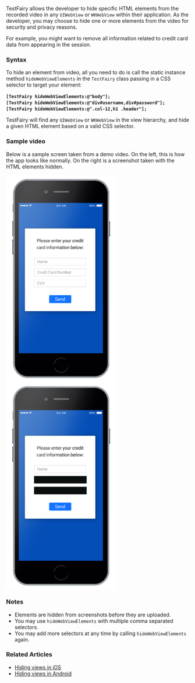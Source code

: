 TestFairy allows the developer to hide specific HTML elements from the recorded video in any `UIWebView` or `WKWebView` within their application. As the developer, you may choose to hide one or more elements from the video for security and privacy reasons.

For example, you might want to remove all information related to credit card data from appearing in the session.

### Syntax

To hide an element from video, all you need to do is call the static instance method `hideWebViewElements` in the `TestFairy` class passing in a CSS selector to target your element:

**`[TestFairy hideWebViewElements:@"body"];`**  
**`[TestFairy hideWebViewElements:@"div#username,div#password"];`**  
**`[TestFairy hideWebViewElements:@".col-12,h1 .header"];`**

TestFairy will find any `UIWebView` or `WKWebView` in the view hierarchy, and hide a given HTML element based on a valid CSS selector.

### Sample video

Below is a sample screen taken from a demo video. On the left, this is how the app looks like normally. On the right is a screenshot taken with the HTML elements hidden.

<div>
<img style="float:left" src="../../img/ios/hidden_views/iphone-with-fields.png" width="300" />
<img style="float:left" src="../../img/ios/hidden_views/iphone-no-fields.png" width="300" />
</div>

<br style="clear: both" /> 

### Notes

* Elements are hidden from screenshots before they are uploaded.
* You may use `hideWebViewElements` with multiple comma separated selectors.
* You may add more selectors at any time by calling `hideWebViewElements` again.


### Related Articles

* [Hiding views in iOS](https://docs.testfairy.com/iOS_SDK/Hiding_views_from_video.html)
* [Hiding views in Android](https://docs.testfairy.com/iOS_SDK/Hiding_views_from_video.html)
